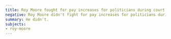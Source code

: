 ```yaml
---
title: Roy Moore fought for pay increases for politicians during court shutdown
negative: Roy Moore didn't fight for pay increases for politicians during court shutdown
summary: He didn't.
subjects:
- roy-moore
---
```

